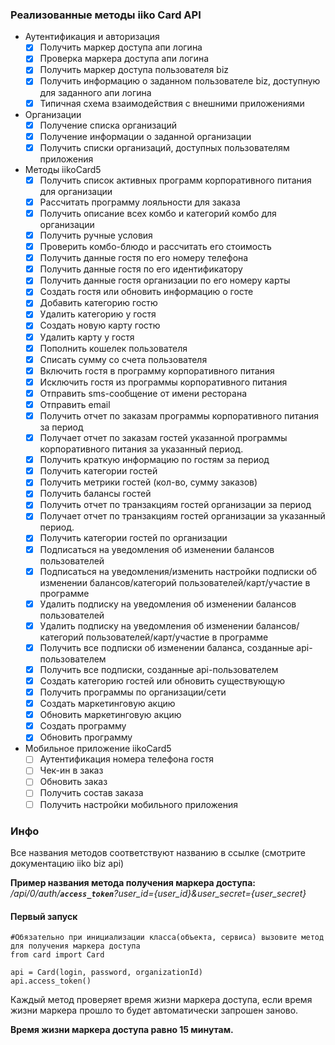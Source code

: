 ### Реализованные методы iiko Card API

-   Аутентификация и авторизация
    - [x] Получить маркер доступа апи логина
    - [x] Проверка маркера доступа апи логина
    - [x] Получить маркер доступа пользователя biz
    - [x] Получить информацию о заданном пользователе biz, доступную для заданного апи логина
    - [x] Типичная схема взаимодействия с внешними приложениями
-   Организации
    - [x] Получение списка организаций
    - [x] Получение информации о заданной организации
    - [x] Получить списки организаций, доступных пользователям приложения
-   Методы iikoCard5
    - [x] Получить список активных программ корпоративного питания для организации
    - [x] Рассчитать программу лояльности для заказа
    - [x] Получить описание всех комбо и категорий комбо для организации
    - [x] Получить ручные условия
    - [x] Проверить комбо-блюдо и рассчитать его стоимость
    - [x] Получить данные гостя по его номеру телефона
    - [x] Получить данные гостя по его идентификатору
    - [x] Получить данные гостя организации по его номеру карты
    - [x] Создать гостя или обновить информацию о госте
    - [x] Добавить категорию гостю
    - [x] Удалить категорию у гостя
    - [x] Создать новую карту гостю
    - [x] Удалить карту у гостя
    - [x] Пополнить кошелек пользователя
    - [x] Списать сумму со счета пользователя
    - [x] Включить гостя в программу корпоративного питания
    - [x] Исключить гостя из программы корпоративного питания
    - [x] Отправить sms-сообщение от имени ресторана
    - [x] Отправить email
    - [x] Получить отчет по заказам программы корпоративного питания за период
    - [x] Получает отчет по заказам гостей указанной программы корпоративного питания за указанный период.
    - [x] Получить краткую информацию по гостям за период
    - [x] Получить категории гостей
    - [x] Получить метрики гостей (кол-во, сумму заказов)
    - [x] Получить балансы гостей
    - [x] Получить отчет по транзакциям гостей организации за период
    - [x] Получает отчет по транзакциям гостей организации за указанный период.
    - [x] Получить категории гостей по организации
    - [x] Подписаться на уведомления об изменении балансов пользователей
    - [x] Подписаться на уведомления/изменить настройки подписки об изменении балансов/категорий пользователей/карт/участие в программе
    - [x] Удалить подписку на уведомления об изменении балансов пользователей
    - [x] Удалить подписку на уведомления об изменении балансов/категорий пользователей/карт/участие в программе
    - [x] Получить все подписки об изменении баланса, созданные api-пользователем
    - [x] Получить все подписки, созданные api-пользователем
    - [x] Создать категорию гостей или обновить существующую
    - [x] Получить программы по организации/сети
    - [x] Создать маркетинговую акцию
    - [x] Обновить маркетинговую акцию
    - [x] Создать программу
    - [x] Обновить программу
-   Мобильное приложение iikoCard5
    - [ ] Аутентификация номера телефона гостя
    - [ ] Чек-ин в заказ
    - [ ] Обновить заказ
    - [ ] Получить состав заказа
    - [ ] Получить настройки мобильного приложения

### Инфо
Все названия методов соответствуют названию в ссылке (смотрите документацию iiko biz api)

**Пример названия метода получения маркера доступа:** _/api/0/auth/**`access_token`**?user_id={user_id}&user_secret={user_secret}_

#### Первый запуск
    #Обязательно при инициализации класса(объекта, сервиса) вызовите метод для получения маркера доступа
    from card import Card

    api = Card(login, password, organizationId)
    api.access_token()

Каждый метод проверяет время жизни маркера доступа, если время жизни маркера прошло то будет автоматически запрошен заново.

**Время жизни маркера доступа равно 15 минутам.**